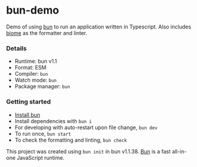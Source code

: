 # bun-demo

Demo of using [bun](https://github.com/oven-sh/bun) to run an application written in Typescript. Also includes [biome](https://github.com/biomejs/biome) as the formatter and linter.

### Details

- Runtime: bun v1.1
- Format: ESM
- Compiler: `bun`
- Watch mode: `bun`
- Package manager: `bun`

### Getting started

- [Install bun](https://bun.sh/docs/installation)
- Install dependencies with `bun i`
- For developing with auto-restart upon file change, `bun dev`
- To run once, `bun start`
- To check the formatting and linting, `bun check`

This project was created using `bun init` in bun v1.1.38. [Bun](https://bun.sh) is a fast all-in-one JavaScript runtime.